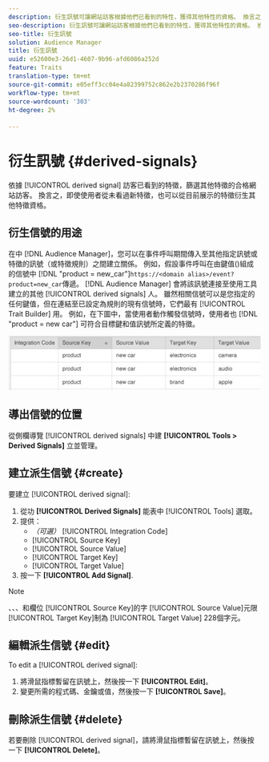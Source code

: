 ```yaml
---
description: 衍生訊號可讓網站訪客根據他們已看到的特性，獲得其他特性的資格。 換言之，即使使用者從未看過新特徵，也可以從目前展示的特徵衍生其他特徵資格。
seo-description: 衍生訊號可讓網站訪客根據他們已看到的特性，獲得其他特性的資格。 換言之，即使使用者從未看過新特徵，也可以從目前展示的特徵衍生其他特徵資格。
seo-title: 衍生訊號
solution: Audience Manager
title: 衍生訊號
uuid: e52600e3-26d1-4607-9b96-afd6086a252d
feature: Traits
translation-type: tm+mt
source-git-commit: e05eff3cc04e4a82399752c862e2b2370286f96f
workflow-type: tm+mt
source-wordcount: '303'
ht-degree: 2%

---
```



# 衍生訊號 {#derived-signals}

依據 [!UICONTROL derived signal] 訪客已看到的特徵，篩選其他特徵的合格網站訪客。 換言之，即使使用者從未看過新特徵，也可以從目前展示的特徵衍生其他特徵資格。

<!-- c_tb_derived_signal.xml -->

## 衍生信號的用途

在中 [!DNL Audience Manager]，您可以在事件呼叫期間傳入至其他指定訊號或特徵的訊號（或特徵規則）之間建立關係。 例如，假設事件呼叫在由鍵值()組成的信號中 [!DNL "product = new_car"]`https://<domain alias>/event?product=new_car`傳遞。 [!DNL Audience Manager] 會將該訊號連接至使用工具建立的其他 [!UICONTROL derived signals] 人。 雖然相關信號可以是您指定的任何鍵值，但在連結至已設定為規則的現有信號時，它們最有 [!UICONTROL Trait Builder] 用。 例如，在下圖中，當使用者動作觸發信號時，使用者也 [!DNL "product = new car"] 可符合目標鍵和值訊號所定義的特徵。

![](assets/derived_signal_example.png)

## 導出信號的位置

從側欄導覽 [!UICONTROL derived signals] 中建 **[!UICONTROL Tools > Derived Signals]** 立並管理。

## 建立派生信號 {#create}

<!-- t_tb_create_derived.xml -->

要建立 [!UICONTROL derived signal]:

1. 從功 **[!UICONTROL Derived Signals]** 能表中 [!UICONTROL Tools] 選取。
1. 提供：
   * *（可選）* [!UICONTROL Integration Code]
   * [!UICONTROL Source Key]
   * [!UICONTROL Source Value]
   * [!UICONTROL Target Key]
   * [!UICONTROL Target Value]
1. 按一下 **[!UICONTROL Add Signal]**.

>[!NOTE]
>
>、、、和欄位 [!UICONTROL Source Key]的字 [!UICONTROL Source Value]元限 [!UICONTROL Target Key]制為 [!UICONTROL Target Value] 228個字元。

## 編輯派生信號 {#edit}

<!-- t_tb_edit_derived.xml -->

To edit a [!UICONTROL derived signal]:

1. 將滑鼠指標暫留在訊號上，然後按一下 **[!UICONTROL Edit]**。
2. 變更所需的程式碼、金鑰或值，然後按一下 **[!UICONTROL Save]**。

## 刪除派生信號 {#delete}

<!-- t_tb_delete_derived.xml -->

若要刪除 [!UICONTROL derived signal]，請將滑鼠指標暫留在訊號上，然後按一下 **[!UICONTROL Delete]**。
